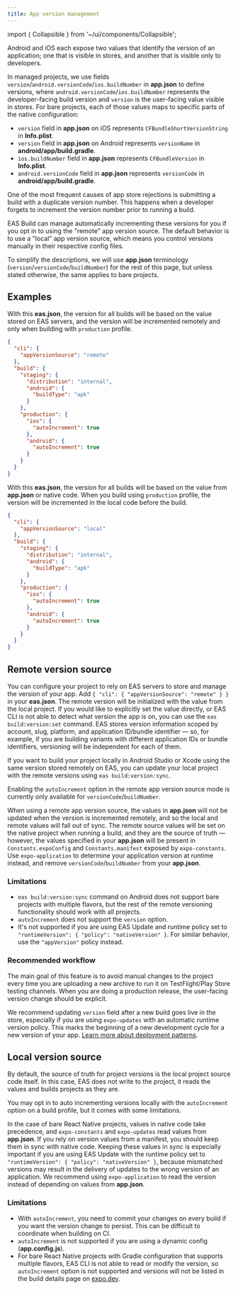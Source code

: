```yaml
---
title: App version management
---
```

import { Collapsible } from '~/ui/components/Collapsible';

Android and iOS each expose two values that identify the version of an application; one that is visible in stores, and another that is visible only to developers.

In managed projects, we use fields `version`/`android.versionCode`/`ios.buildNumber` in **app.json** to define versions, where `android.versionCode`/`ios.buildNumber` represents the developer-facing build version and `version` is the user-facing value visible in stores. For bare projects, each of those values maps to specific parts of the native configuration:

- `version` field in **app.json** on iOS represents `CFBundleShortVersionString` in **Info.plist**.
- `version` field in **app.json** on Android represents `versionName` in **android/app/build.gradle**.
- `ios.buildNumber` field in **app.json** represents `CFBundleVersion` in **Info.plist**.
- `android.versionCode` field in **app.json** represents `versionCode` in **android/app/build.gradle**.

One of the most frequent causes of app store rejections is submitting a build with a duplicate version number. This happens when a developer forgets to increment the version number prior to running a build.


EAS Build can manage automatically incrementing these versions for you if you opt in to using the "remote" app version source. The default behavior is to use a "local" app version source, which means you control versions manually in their respective config files.

To simplify the descriptions, we will use **app.json** terminology (`version`/`versionCode`/`buildNumber`) for the rest of this page, but unless stated otherwise, the same applies to bare projects.

## Examples

<Collapsible summary="Remote version source">

With this **eas.json**, the version for all builds will be based on the value stored on EAS servers, and the version will be incremented remotely and only when building with `production` profile.

```json
{
  "cli": {
    "appVersionSource": "remote"
  },
  "build": {
    "staging": {
      "distribution": "internal",
      "android": {
        "buildType": "apk"
      }
    },
    "production": {
      "ios": {
        "autoIncrement": true
      },
      "android": {
        "autoIncrement": true
      }
    }
  }
}
```

</Collapsible>

<Collapsible summary="Local version source">

With this **eas.json**, the version for all builds will be based on the value from **app.json** or native code. When you build using `production` profile, the version will be incremented in the local code before the build.

```json
{
  "cli": {
    "appVersionSource": "local"
  },
  "build": {
    "staging": {
      "distribution": "internal",
      "android": {
        "buildType": "apk"
      }
    },
    "production": {
      "ios": {
        "autoIncrement": true
      },
      "android": {
        "autoIncrement": true
      }
    }
  }
}
```

</Collapsible>

## Remote version source

You can configure your project to rely on EAS servers to store and manage the version of your app. Add `{ "cli": { "appVersionSource": "remote" } }` in your **eas.json**. The remote version will be initialized with the value from the local project. If you would like to explicitly set the value directly, or EAS CLI is not able to detect what version the app is on, you can use the `eas build:version:set` command. EAS stores version information scoped by account, slug, platform, and application ID/bundle identifier — so, for example, if you are building variants with different application IDs or bundle identifiers, versioning will be independent for each of them.

If you want to build your project locally in Android Studio or Xcode using the same version stored remotely on EAS, you can update your local project with the remote versions using `eas build:version:sync`.

Enabling the `autoIncrement` option in the remote app version source mode is currently only available for `versionCode`/`buildNumber`. 

When using a remote app version source, the values in **app.json** will not be updated when the version is incremented remotely, and so the local and remote values will fall out of sync. The remote source values will be set on the native project when running a build, and they are the source of truth  — however, the values specified in your **app.json** will be present in `Constants.expoConfig` and `Constants.manifest` exposed by `expo-constants`. Use `expo-application` to determine your application version at runtime instead, and remove `versionCode`/`buildNumber` from your **app.json**.

### Limitations

- `eas build:version:sync` command on Android does not support bare projects with multiple flavors, but the rest of the remote versioning functionality should work with all projects.
- `autoIncrement` does not support the `version` option.
- It's not supported if you are using EAS Update and runtime policy set to `"runtimeVersion": { "policy": "nativeVersion" }`. For similar behavior, use the `"appVersion"` policy instead.

### Recommended workflow

The main goal of this feature is to avoid manual changes to the project every time you are uploading a new archive to run it on TestFlight/Play Store testing channels. When you are doing a production release, the user-facing version change should be explicit.

We recommend updating `version` field after a new build goes live in the store, especially if you are using `expo-updates` with an automatic runtime version policy. This marks the beginning of a new development cycle for a new version of your app. [Learn more about deployment patterns](/eas-update/deployment-patterns.md).

## Local version source

By default, the source of truth for project versions is the local project source code itself. In this case, EAS does not write to the project, it reads the values and builds projects as they are.

You may opt in to auto incrementing versions locally with the `autoIncrement` option on a build profile, but it comes with some limitations.

In the case of bare React Native projects, values in native code take precedence, and `expo-constants` and `expo-updates` read values from **app.json**. If you rely on version values from a manifest, you should keep them in sync with native code. Keeping these values in sync is especially important if you are using EAS Update with the runtime policy set to `"runtimeVersion": { "policy": "nativeVersion" }`, because mismatched versions may result in the delivery of updates to the wrong version of an application. We recommend using `expo-application` to read the version instead of depending on values from **app.json**.

### Limitations

- With `autoIncrement`, you need to commit your changes on every build if you want the version change to persist. This can be difficult to coordinate when building on CI.
- `autoIncrement` is not supported if you are using a dynamic config (**app.config.js**).
- For bare React Native projects with Gradle configuration that supports multiple flavors, EAS CLI is not able to read or modify the version, so `autoIncrement` option is not supported and versions will not be listed in the build details page on [expo.dev](https://expo.dev).


